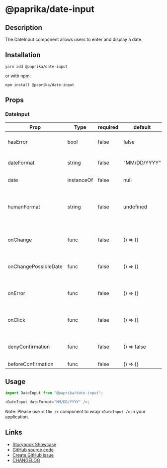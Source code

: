 <!-- start: Autogenerated - do not modify -->

# @paprika/date-input

## Description

The DateInput component allows users to enter and display a date.

## Installation

```
yarn add @paprika/date-input
```

or with npm:

```
npm install @paprika/date-input
```

## Props

### DateInput

| Prop                 | Type       | required | default      | Description                                                                                                  |
| -------------------- | ---------- | -------- | ------------ | ------------------------------------------------------------------------------------------------------------ |
| hasError             | bool       | false    | false        | If the value of <input> is valid or not.                                                                     |
| dateFormat           | string     | false    | "MM/DD/YYYY" | Date format used while entering and parsing user input.                                                      |
| date                 | instanceOf | false    | null         | Selected date in moment object.                                                                              |
| humanFormat          | string     | false    | undefined    | Date format used while displaying date. It should be human-friendly and spelled out, default is MMMM DD,YYYY |
| onChange             | func       | false    | () => {}     | Callback when date is inputed. Will be called on blur or enter key press.                                    |
| onChangePossibleDate | func       | false    | () => {}     | Callback when user inputs date. Will be called after every key up event.                                     |
| onError              | func       | false    | () => {}     | Error callback. Will be called on blur or enter key press if inputted date can't be parsed.                  |
| onClick              | func       | false    | () => {}     | Callback to be executed when the dateInput is clicked or activated by keyboard.                              |
| denyConfirmation     | func       | false    | () => false  | Guard function. If it returns true - confirmation will be prevented.                                         |
| beforeConfirmation   | func       | false    | () => {}     | Callback when confirm                                                                                        |

<!-- end: Autogenerated - do not modify -->
<!-- content -->

## Usage

```js
import DateInput from "@paprika/date-input";

<DateInput dateFormat="MM/DD/YYYY" />;
```

Note: Please use `<L10n />` component to wrap `<DateInput />` in your application.

<!-- eoContent -->

## Links

- [Storybook Showcase](https://paprika.highbond.com/?path=/story/forms-dateinput--showcase)
- [GitHub source code](https://github.com/acl-services/paprika/tree/master/packages/DateInput/src)
- [Create GitHub issue](https://github.com/acl-services/paprika/issues/new?label=[]&title=@paprika/date-input%20[help]:%20your%20short%20description&body=%0A%23%20Help%20wanted%0A%0A%23%23%20Please%20write%20your%20question.%0A*A%20clear%20and%20concise%20description%20of%20what%20the%20question%20is*%0A%0A%23%23%20Additional%20context%0A*Add%20any%20other%20context%20or%20screenshots%20about%20your%20question%20here.*%0A)
- [CHANGELOG](https://github.com/acl-services/paprika/tree/master/packages/DateInput/CHANGELOG.md)
